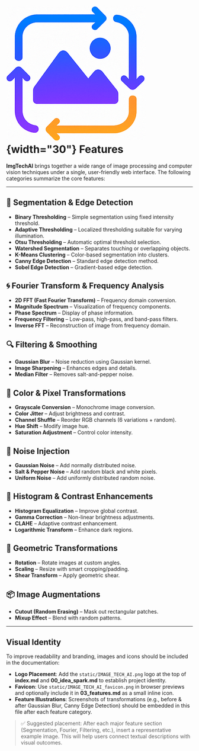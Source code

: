 # ![](image/fav.png){width="30"} Features

**ImgTechAI** brings together a wide range of image processing and computer vision techniques under a single, user-friendly web interface. The following categories summarize the core features:

---

## 🧠 Segmentation & Edge Detection

* **Binary Thresholding** – Simple segmentation using fixed intensity threshold.
* **Adaptive Thresholding** – Localized thresholding suitable for varying illumination.
* **Otsu Thresholding** – Automatic optimal threshold selection.
* **Watershed Segmentation** – Separates touching or overlapping objects.
* **K-Means Clustering** – Color-based segmentation into clusters.
* **Canny Edge Detection** – Standard edge detection method.
* **Sobel Edge Detection** – Gradient-based edge detection.

## 🌀 Fourier Transform & Frequency Analysis

* **2D FFT (Fast Fourier Transform)** – Frequency domain conversion.
* **Magnitude Spectrum** – Visualization of frequency components.
* **Phase Spectrum** – Display of phase information.
* **Frequency Filtering** – Low-pass, high-pass, and band-pass filters.
* **Inverse FFT** – Reconstruction of image from frequency domain.

## 🔍 Filtering & Smoothing

* **Gaussian Blur** – Noise reduction using Gaussian kernel.
* **Image Sharpening** – Enhances edges and details.
* **Median Filter** – Removes salt-and-pepper noise.

## 🎨 Color & Pixel Transformations

* **Grayscale Conversion** – Monochrome image conversion.
* **Color Jitter** – Adjust brightness and contrast.
* **Channel Shuffle** – Reorder RGB channels (6 variations + random).
* **Hue Shift** – Modify image hue.
* **Saturation Adjustment** – Control color intensity.

## 🧪 Noise Injection

* **Gaussian Noise** – Add normally distributed noise.
* **Salt & Pepper Noise** – Add random black and white pixels.
* **Uniform Noise** – Add uniformly distributed random noise.

## 🌈 Histogram & Contrast Enhancements

* **Histogram Equalization** – Improve global contrast.
* **Gamma Correction** – Non-linear brightness adjustments.
* **CLAHE** – Adaptive contrast enhancement.
* **Logarithmic Transform** – Enhance dark regions.

## 🔄 Geometric Transformations

* **Rotation** – Rotate images at custom angles.
* **Scaling** – Resize with smart cropping/padding.
* **Shear Transform** – Apply geometric shear.

## 📦 Image Augmentations

* **Cutout (Random Erasing)** – Mask out rectangular patches.
* **Mixup Effect** – Blend with random patterns.

---

## Visual Identity

To improve readability and branding, images and icons should be included in the documentation:

* **Logo Placement**: Add the `static/IMAGE_TECH_AI.png` logo at the top of **index.md** and **00\_idea\_spark.md** to establish project identity.
* **Favicon**: Use `static/IMAGE_TECH_AI_favicon.png` in browser previews and optionally include it in **03\_features.md** as a small inline icon.
* **Feature Illustrations**: Screenshots of transformations (e.g., before & after Gaussian Blur, Canny Edge Detection) should be embedded in this file after each feature category.

> ✅ Suggested placement: After each major feature section (Segmentation, Fourier, Filtering, etc.), insert a representative example image. This will help users connect textual descriptions with visual outcomes.
